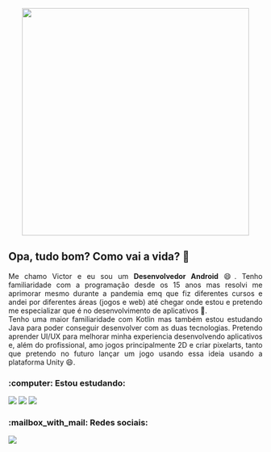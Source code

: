 <p align="center">
  <img width="450" src="https://user-images.githubusercontent.com/66436169/120326662-583f0800-c2bf-11eb-8312-2756f386205c.gif">
</p>
<h2>Opa, tudo bom? Como vai a vida? 👋</h2>
<p align="justify">
  Me chamo Victor e eu sou um <strong>Desenvolvedor Android</strong> 😄. Tenho familiaridade com a programação desde os 15 anos mas resolvi me aprimorar mesmo durante a pandemia emq que fiz diferentes cursos e andei por diferentes áreas (jogos e web) até chegar onde estou e pretendo me especializar que é no desenvolvimento de aplicativos 📱.<br>
  Tenho uma maior familiaridade com Kotlin mas também estou estudando Java para poder conseguir desenvolver com as duas tecnologias. Pretendo aprender UI/UX para melhorar minha experiencia desenvolvendo aplicativos e, além do profissional, amo jogos principalmente 2D e criar pixelarts, tanto que pretendo no futuro lançar um jogo usando essa ideia usando a plataforma Unity 😄.
</p>
 <h3 align="left">:computer: Estou estudando:</h3>
<p align="left">
  <img src="https://img.shields.io/badge/Kotlin-0095D5?style=for-the-badge&logo=kotlin&logoColor=white">
  <img src="https://img.shields.io/badge/Android-3DDC84?style=for-the-badge&logo=android&logoColor=white">
  <img src="https://img.shields.io/badge/Java-F80000?style=for-the-badge&logo=java&logoColor=white">
</p>
  <h3 align="left">:mailbox_with_mail: Redes sociais:</h3>  
<p align="left">
  <a href="https://www.linkedin.com/in/victorbmaciel">
  <img src="https://img.shields.io/badge/LinkedIn-0077B5?style=for-the-badge&logo=linkedin&logoColor=white"></a>
</p>
